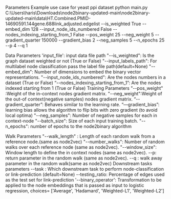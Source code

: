 
Parameters
Example use case for yeast ppi dataset
python main.py C:\Users\haris\Downloads\node2binary-updated-main\node2binary-updated-main\data\HT.Combined.PMID-14690591.144gene.688link_adjusted.edgelist --is_weighted True  --embed_dim 128 --input_node_ids_numbered False --nodes_indexing_starting_from_1 False --pos_weight 25 --neg_weight 5 --gradient_quarter 150000 --gradient_bias 2 --neg_samples 5 --n_epochs 25 --p 4 --q 1  

Data Parameters
'input_file': input data file path
"--is_weighted": Is the graph dataset weighted or not (True or False)
"--input_labels_path": For multilabel node classification pass the label file path(default=None)
"--embed_dim": Number of dimensions to embed the binary vector representations.
"--input_node_ids_numbered": Are the nodes numbers in a dataset (True or False)
“--nodes_indexing_starting_from_1”:  Are the nodes indexed starting from 1 (True or False)
Training Parameters
"--pos_weight" :Weight of the in-context nodes gradient matrix.
"--neg_weight":Weight of the out-of context(negative samples) nodes gradient matrix.
“--gradient_quarter”: Behaves similar to the learning rate.
“—gradient_bias”: learning bias allows the algorithm to flip bits with zero gradient (to avoid local optima)
"--neg_samples": Number of negative samples for each in context-node
"--batch_size": Size of each input training batch.
"--n_epochs": number of epochs to the node2binary algorithm

Walk Parameters
"--walk_length" : Length of each random walk from a reference node.(same as node2vec)
"--number_walks": Number of random walks over each reference node (same as node2vec).
"--window_size": Window length to define the in context nodes (same as node2vec).
--p: return parameter in the random walk (same as node2vec).
--q : walk away parameter in the random walk(same as node2vec)
Downstream tasks parameters
--task : Which downstream task to perform node-classification or link-prediction (default=None)
--testing_ratio: Percentage of edges used as the test set for link-prediction
'--binary_operator': Transformation to be applied to the node embeddings that is passed as input to logistic regression, choices= ['Average', 'Hadamard', 'Weighted-L1', 'Weighted-L2']
